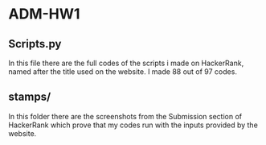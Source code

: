 # ADM-HW1

## Scripts.py 

In this file there are the full codes of the scripts i made on HackerRank, named after the title used on the website. I made 88 out of 97 codes. 

## stamps/ 

In this folder there are the screenshots from the Submission section of HackerRank which prove that my codes run with the inputs provided by the website. 
